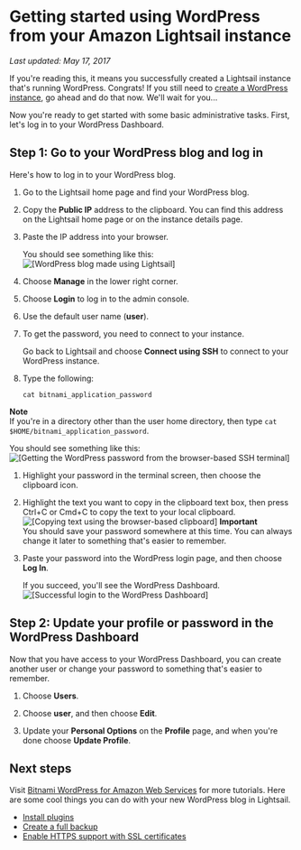# Getting started using WordPress from your Amazon Lightsail instance<a name="getting-started-with-wordpress-and-lightsail"></a>

 *Last updated: May 17, 2017* 

If you're reading this, it means you successfully created a Lightsail instance that's running WordPress\. Congrats\! If you still need to [create a WordPress instance](getting-started-with-amazon-lightsail.md), go ahead and do that now\. We'll wait for you\.\.\.

Now you're ready to get started with some basic administrative tasks\. First, let's log in to your WordPress Dashboard\.

## Step 1: Go to your WordPress blog and log in<a name="go-to-your-wordpress-blog"></a>

Here's how to log in to your WordPress blog\.

1. Go to the Lightsail home page and find your WordPress blog\.

1. Copy the **Public IP** address to the clipboard\. You can find this address on the Lightsail home page or on the instance details page\.

1. Paste the IP address into your browser\.

   You should see something like this:  
![\[WordPress blog made using Lightsail\]](https://d9yljz1nd5001.cloudfront.net/en_us/b2fb86c05aa70ef4defbdc74847a0bb8/images/wordpress-blog-lightsail-bitnami-new.png)

1. Choose **Manage** in the lower right corner\.

1. Choose **Login** to log in to the admin console\.

1. Use the default user name \(**user**\)\.

1. To get the password, you need to connect to your instance\.

   Go back to Lightsail and choose **Connect using SSH** to connect to your WordPress instance\.

1. Type the following:

   ```
   cat bitnami_application_password
   ```
**Note**  
If you're in a directory other than the user home directory, then type `cat $HOME/bitnami_application_password`\.

   You should see something like this:  
![\[Getting the WordPress password from the browser-based SSH terminal\]](https://d9yljz1nd5001.cloudfront.net/en_us/b2fb86c05aa70ef4defbdc74847a0bb8/images/amazon-lightsail-bitnami-wordpress-password.png)

1. Highlight your password in the terminal screen, then choose the clipboard icon\.

1. Highlight the text you want to copy in the clipboard text box, then press Ctrl\+C or Cmd\+C to copy the text to your local clipboard\.  
![\[Copying text using the browser-based clipboard\]](https://d9yljz1nd5001.cloudfront.net/en_us/b2fb86c05aa70ef4defbdc74847a0bb8/images/lightsail-terminal-ssh-rdp-clipboard.png)
**Important**  
You should save your password somewhere at this time\. You can always change it later to something that's easier to remember\.

1. Paste your password into the WordPress login page, and then choose **Log In**\.

   If you succeed, you'll see the WordPress Dashboard\.  
![\[Successful login to the WordPress Dashboard\]](https://d9yljz1nd5001.cloudfront.net/en_us/b2fb86c05aa70ef4defbdc74847a0bb8/images/amazon-lightsail-wordpress-dashboard.png)

## Step 2: Update your profile or password in the WordPress Dashboard<a name="create-a-new-admin-user-in-wordpress"></a>

Now that you have access to your WordPress Dashboard, you can create another user or change your password to something that's easier to remember\.

1. Choose **Users**\.

1. Choose **user**, and then choose **Edit**\.

1. Update your **Personal Options** on the **Profile** page, and when you're done choose **Update Profile**\.

## Next steps<a name="getting-started-wordpress-lightsail-next-steps"></a>

Visit [Bitnami WordPress for Amazon Web Services](https://docs.bitnami.com/aws/apps/wordpress/) for more tutorials\. Here are some cool things you can do with your new WordPress blog in Lightsail\.
+  [Install plugins](https://docs.bitnami.com/aws/apps/wordpress/#how-to-install-a-plugin-on-wordpress) 
+  [Create a full backup](https://docs.bitnami.com/aws/apps/wordpress/#how-to-create-a-full-backup-of-wordpress) 
+  [Enable HTTPS support with SSL certificates](https://docs.bitnami.com/aws/apps/wordpress/#how-to-enable-https-support-with-ssl-certificates) 
